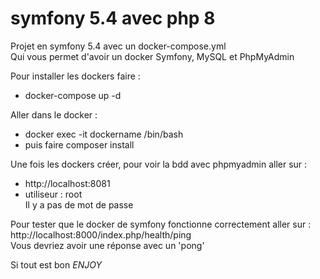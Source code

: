# symfony 5.4 avec php 8

Projet en symfony 5.4 avec un docker-compose.yml  
Qui vous permet d'avoir un docker Symfony, MySQL et PhpMyAdmin  

Pour installer les dockers faire :  
  * docker-compose up -d  
  
Aller dans le docker : 
  * docker exec -it dockername /bin/bash
  * puis faire composer install

Une fois les dockers créer, pour voir la bdd avec phpmyadmin aller sur :  
  * http://localhost:8081  
  * utiliseur : root  
Il y a pas de mot de passe  

Pour tester que le docker de symfony fonctionne correctement aller sur :  
  http://localhost:8000/index.php/health/ping  
Vous devriez avoir une réponse avec un 'pong'  

Si tout est bon *ENJOY*
